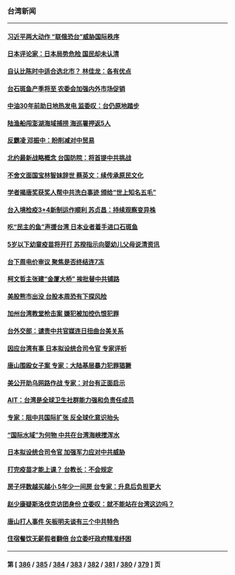 ### 台湾新闻
---
#### [习近平两大动作 “联俄恐台”威胁国际秩序](../../pages/ncid1349361/n13762908.md) 
#### [日本评论家：日本局势危险 国民却未认清](../../pages/ncid1349361/n13762901.md) 
#### [自认比陈时中适合选北市？ 林佳龙：各有优点](../../pages/ncid1349361/n13762875.md) 
#### [台石斑鱼产季将至 农委会加强内外市场促销](../../pages/ncid1349361/n13762866.md) 
#### [中油30年前助日地热发电 监委叹：台仍原地踏步](../../pages/ncid1349361/n13762877.md) 
#### [陆渔船闯澎湖海域捕捞 海巡署押返5人](../../pages/ncid1349361/n13762865.md) 
#### [反霸凌 邓振中：盼削减对中贸易](../../pages/ncid1349361/n13762862.md) 
#### [北约最新战略概念 台国防院：将首提中共挑战](../../pages/ncid1349361/n13762883.md) 
#### [不舍文面国宝林智妹辞世 蔡英文：续传承原民文化](../../pages/ncid1349361/n13762864.md) 
#### [学者揭唐奖获奖人帮中共洗白事迹 颁给“世上知名五毛”](../../pages/ncid1349361/n13762860.md) 
#### [台入境检疫3+4新制运作顺利 苏贞昌：持续观察变异株](../../pages/ncid1349361/n13762861.md) 
#### [吃“民主的鱼”声援台湾 日本业者着手进口石斑鱼](../../pages/ncid1349361/n13762858.md) 
#### [5岁以下幼童疫苗将开打 苏揆指示向婴幼儿父母说清资讯](../../pages/ncid1349361/n13762805.md) 
#### [台下周电价审议 聚焦是否终结连7冻](../../pages/ncid1349361/n13762795.md) 
#### [柯文哲主张建“金厦大桥” 挨批替中共铺路](../../pages/ncid1349361/n13762764.md) 
#### [美股熊市出没 台股本周恐有下探风险](../../pages/ncid1349361/n13762753.md) 
#### [加州台湾教堂枪击案 嫌犯被加控仇恨犯罪](../../pages/ncid1349361/n13762434.md) 
#### [台外交部：谴责中共官媒连日扭曲台美关系](../../pages/ncid1349361/n13762371.md) 
#### [因应台湾有事 日本拟设统合司令官 专家评析](../../pages/ncid1349361/n13762232.md) 
#### [唐山围殴女子案 专家：大陆基层暴力犯罪猖獗](../../pages/ncid1349361/n13762195.md) 
#### [美公开助乌网路作战 专家：对台有正面启示](../../pages/ncid1349361/n13762198.md) 
#### [AIT：台湾是全球卫生社群能力强和负责任成员](../../pages/ncid1349361/n13762104.md) 
#### [专家：阻中共国际扩张 反全球化意识抬头](../../pages/ncid1349361/n13761868.md) 
#### [“国际水域”为何物 中共在台湾海峡搅浑水](../../pages/ncid1349361/n13762058.md) 
#### [日本拟设统合司令官 加强军力应对中共威胁](../../pages/ncid1349361/n13761959.md) 
#### [打完疫苗才能上课？ 台教长：不会规定](../../pages/ncid1349361/n13761805.md) 
#### [房子坪数越买越小 5年少一间房 台专家：升息后负担更大](../../pages/ncid1349361/n13761806.md) 
#### [赵少康疑斯洛伐克访团身份 立委叹：就不能站在台湾这边吗？](../../pages/ncid1349361/n13761808.md) 
#### [唐山打人事件 矢板明夫谈有三个中共特色](../../pages/ncid1349361/n13761682.md) 
#### [住宿餐饮无薪假者翻倍 台立委吁政府精准纾困](../../pages/ncid1349361/n13761792.md) 

---
#### 第 [ [386](./386.md) / [385](./385.md) / [384](./384.md) / [383](./383.md) / [382](./382.md) / [381](./381.md) / [380](./380.md) / [379](./379.md) ] 页

